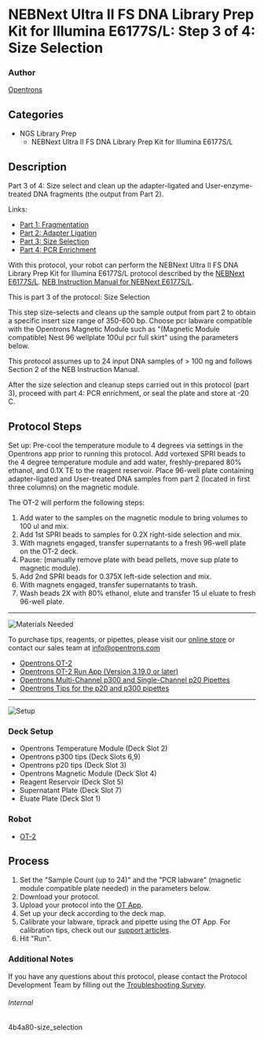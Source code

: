 # NEBNext Ultra II FS DNA Library Prep Kit for Illumina E6177S/L: Step 3 of 4: Size Selection

### Author
[Opentrons](https://opentrons.com/)



## Categories
* NGS Library Prep
     * NEBNext Ultra II FS DNA Library Prep Kit for Illumina E6177S/L

## Description
Part 3 of 4: Size select and clean up the adapter-ligated and User-enzyme-treated DNA fragments (the output from Part 2).

Links:
* [Part 1: Fragmentation](http://protocols.opentrons.com/protocol/4b4a80-fragmentation)
* [Part 2: Adapter Ligation](http://protocols.opentrons.com/protocol/4b4a80-adapter_ligation)
* [Part 3: Size Selection](http://protocols.opentrons.com/protocol/4b4a80-size_selection)
* [Part 4: PCR Enrichment](http://protocols.opentrons.com/protocol/4b4a80-pcr_enrichment)

With this protocol, your robot can perform the NEBNext Ultra II FS DNA Library Prep Kit for Illumina E6177S/L protocol described by the [NEBNext E6177S/L](https://www.neb.com/products/e6177-nebnext-ultra-ii-fs-dna-library-prep-with-sample-purification-beads#Product%20Information). [NEB Instruction Manual for NEBNext E6177S/L](https://s3.amazonaws.com./pf-upload-01/u-4256/0/2021-02-16/8q531ae/manualE6177-E7805.pdf).

This is part 3 of the protocol: Size Selection

This step size-selects and cleans up the sample output from part 2 to obtain a specific insert size range of 350-600 bp. Choose pcr labware compatible with the Opentrons Magnetic Module such as "(Magnetic Module compatible) Nest 96 wellplate 100ul pcr full skirt" using the parameters below.

This protocol assumes up to 24 input DNA samples of > 100 ng and follows Section 2 of the NEB Instruction Manual.

After the size selection and cleanup steps carried out in this protocol (part 3), proceed with part 4: PCR enrichment, or seal the plate and store at -20 C.


## Protocol Steps

Set up: Pre-cool the temperature module to 4 degrees via settings in the Opentrons app prior to running this protocol. Add vortexed SPRI beads to the 4 degree temperature module and add water, freshly-prepared 80% ethanol, and 0.1X TE to the reagent reservoir. Place 96-well plate containing adapter-ligated and User-treated DNA samples from part 2 (located in first three columns) on the magnetic module.

The OT-2 will perform the following steps:
1. Add water to the samples on the magnetic module to bring volumes to 100 ul and mix.
2. Add 1st SPRI beads to samples for 0.2X right-side selection and mix.
3. With magnets engaged, transfer supernatants to a fresh 96-well plate on the OT-2 deck.
4. Pause: (manually remove plate with bead pellets, move sup plate to magnetic module).
5. Add 2nd SPRI beads for 0.375X left-side selection and mix.
6. With magnets engaged, transfer supernatants to trash.
7. Wash beads 2X with 80% ethanol, elute and transfer 15 ul eluate to fresh 96-well plate.

---
![Materials Needed](https://s3.amazonaws.com/opentrons-protocol-library-website/custom-README-images/001-General+Headings/materials.png)

To purchase tips, reagents, or pipettes, please visit our [online store](https://shop.opentrons.com/) or contact our sales team at [info@opentrons.com](mailto:info@opentrons.com)

* [Opentrons OT-2](https://shop.opentrons.com/collections/ot-2-robot/products/ot-2)
* [Opentrons OT-2 Run App (Version 3.19.0 or later)](https://opentrons.com/ot-app/)
* [Opentrons Multi-Channel p300 and Single-Channel p20 Pipettes](https://shop.opentrons.com/collections/ot-2-pipettes/products/single-channel-electronic-pipette)
* [Opentrons Tips for the p20 and p300 pipettes](https://shop.opentrons.com/collections/opentrons-tips)

---
![Setup](https://s3.amazonaws.com/opentrons-protocol-library-website/custom-README-images/001-General+Headings/Setup.png)

### Deck Setup
* Opentrons Temperature Module (Deck Slot 2)
* Opentrons p300 tips (Deck Slots 6,9)
* Opentrons p20 tips (Deck Slot 3)
* Opentrons Magnetic Module (Deck Slot 4)
* Reagent Reservoir (Deck Slot 5)
* Supernatant Plate (Deck Slot 7)
* Eluate Plate (Deck Slot 1)

### Robot
* [OT-2](https://opentrons.com/ot-2)

## Process
1. Set the "Sample Count (up to 24)" and the "PCR labware" (magnetic module compatible plate needed) in the parameters below.
2. Download your protocol.
3. Upload your protocol into the [OT App](https://opentrons.com/ot-app).
4. Set up your deck according to the deck map.
5. Calibrate your labware, tiprack and pipette using the OT App. For calibration tips, check out our [support articles](https://support.opentrons.com/en/collections/1559720-guide-for-getting-started-with-the-ot-2).
6. Hit "Run".

### Additional Notes
If you have any questions about this protocol, please contact the Protocol Development Team by filling out the [Troubleshooting Survey](https://protocol-troubleshooting.paperform.co/).

###### Internal
4b4a80-size_selection
